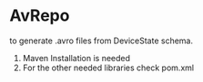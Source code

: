 # AvRepo

to generate .avro files from DeviceState schema.

1) Maven Installation is needed
2) For the other needed libraries check pom.xml
